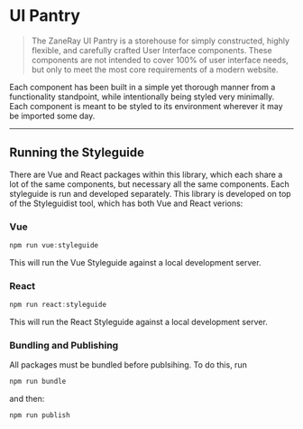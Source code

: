 # UI Pantry

> The ZaneRay UI Pantry is a storehouse for simply constructed, highly flexible, and carefully crafted User Interface components.  These components are not intended to cover 100% of user interface needs, but only to meet the most core requirements of a modern website.

Each component has been built in a simple yet thorough manner from a functionality standpoint, while intentionally being styled very minimally.  Each component is meant to be styled to its environment wherever it may be imported some day.

---

## Running the Styleguide

There are Vue and React packages within this library, which each share a lot of the same components, but necessary all the same components.  Each styleguide is run and developed separately.  This library is developed on top of the Styleguidist tool, which has both Vue and React verions:

### Vue

```jsx harmony
npm run vue:styleguide
```

This will run the Vue Styleguide against a local development server.

### React

```jsx harmony
npm run react:styleguide
```

This will run the React Styleguide against a local development server.

### Bundling and Publishing
All packages must be bundled before publsihing.  To do this, run

```jsx harmony
npm run bundle
```

and then:

```jsx
npm run publish
```
